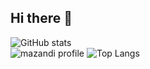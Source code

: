 ## Hi there 👋

<!--
**kod0406/kod0406** is a ✨ _special_ ✨ repository because its `README.md` (this file) appears on your GitHub profile.

Here are some ideas to get you started:

- 🔭 I’m currently working on ...
- 🌱 I’m currently learning ...
- 👯 I’m looking to collaborate on ...
- 🤔 I’m looking for help with ...
- 💬 Ask me about ...
- 📫 How to reach me: ...
- 😄 Pronouns: ...
- ⚡ Fun fact: ...
-->
![ GitHub stats](https://github-readme-stats.vercel.app/api?username=kod0406&show_icons=true&theme=dark)   
![mazandi profile](http://mazandi.herokuapp.com/api?handle=(kod04061)&theme=(cold))
![Top Langs](https://github-readme-stats.vercel.app/api/top-langs/?username=kod0406&layout=compact&theme=dark)
